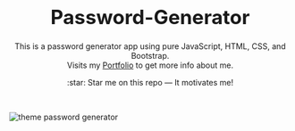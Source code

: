 <h1 align="center" style="font-size:35px">
  Password-Generator
</h1>
<p align="center">This is a password generator app using pure JavaScript, HTML, CSS, and Bootstrap.
<br/>
Visits my <a href="https://sanajitjana.github.io" target="_blank">Portfolio</a> to get more info about me.
</p>

<!-- website version -->
<!-- <p align="center">
  Previous versions:
  <a href="https://sanajitjana.github.io" target="_blank">v1</a>
</p> -->

<p align="center">
  :star: Star me on this repo — It motivates me!
</p>

<br/>

![theme password generator](https://user-images.githubusercontent.com/76105799/193443879-9470e789-6572-4fa9-bba3-148a779dead9.png)
